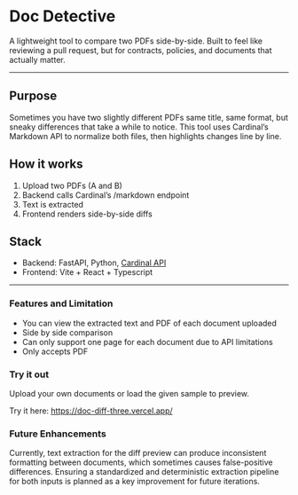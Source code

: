 # Doc Detective
A lightweight tool to compare two PDFs side-by-side.
Built to feel like reviewing a pull request, but for contracts, policies, and documents that actually matter.

___

## Purpose

Sometimes you have two slightly different PDFs same title, same format, but sneaky differences that take a while to notice.
This tool uses Cardinal’s Markdown API to normalize both files, then highlights changes line by line.

## How it works

1. Upload two PDFs (A and B)
2. Backend calls Cardinal’s /markdown endpoint
3. Text is extracted
4. Frontend renders side-by-side diffs

## Stack

- Backend: FastAPI, Python, [Cardinal API](https://docs.trycardinal.ai/)
- Frontend: Vite + React + Typescript

___

### Features and Limitation
- You can view the extracted text and PDF of each document uploaded
- Side by side comparison
- Can only support one page for each document due to API limitations
- Only accepts PDF

### Try it out

Upload your own documents or load the given sample to preview.

Try it here: https://doc-diff-three.vercel.app/


### Future Enhancements

Currently, text extraction for the diff preview can produce inconsistent formatting between documents, which sometimes causes false-positive differences. Ensuring a standardized and deterministic extraction pipeline for both inputs is planned as a key improvement for future iterations.

